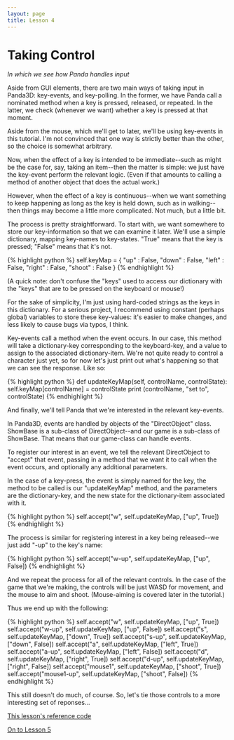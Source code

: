 ```yaml
---
layout: page
title: Lesson 4
---
```

Taking Control
=
_In which we see how Panda handles input_

Aside from GUI elements, there are two main ways of taking input in Panda3D: key-events, and key-polling. In the former, we have Panda call a nominated method when a key is pressed, released, or repeated. In the latter, we check (whenever we want) whether a key is pressed at that moment.

Aside from the mouse, which we'll get to later, we'll be using key-events in this tutorial. I'm not convinced that one way is strictly better than the other, so the choice is somewhat arbitrary.

Now, when the effect of a key is intended to be immediate--such as might be the case for, say, taking an item--then the matter is simple: we just have the key-event perform the relevant logic. (Even if that amounts to calling a method of another object that does the actual work.)

However, when the effect of a key is continuous--when we want something to keep happening as long as the key is held down, such as in walking--then things may become a little more complicated. Not much, but a little bit.

The process is pretty straightforward. To start with, we want somewhere to store our key-information so that we can examine it later. We'll use a simple dictionary, mapping key-names to key-states. "True" means that the key is pressed; "False" means that it's not.

{% highlight python %}
self.keyMap = {
    "up" : False,
    "down" : False,
    "left" : False,
    "right" : False,
    "shoot" : False
}
{% endhighlight %}

(A quick note: don't confuse the "keys" used to access our dictionary with the "keys" that are to be pressed on the keyboard or mouse!)

For the sake of simplicity, I'm just using hard-coded strings as the keys in this dictionary. For a serious project, I recommend using constant (perhaps global) variables to store these key-values: it's easier to make changes, and less likely to cause bugs via typos, I think.

Key-events call a method when the event occurs. In our case, this method will take a dictionary-key corresponding to the keyboard-key, and a value to assign to the associated dictionary-item. We're not quite ready to control a character just yet, so for now let's just print out what's happening so that we can see the response. Like so:

{% highlight python %}
def updateKeyMap(self, controlName, controlState):
    self.keyMap[controlName] = controlState
    print (controlName, "set to", controlState)
{% endhighlight %}

And finally, we'll tell Panda that we're interested in the relevant key-events.

In Panda3D, events are handled by objects of the "DirectObject" class. ShowBase is a sub-class of DirectObject--and our game is a sub-class of ShowBase. That means that our game-class can handle events.

To register our interest in an event, we tell the relevant DirectObject to "accept" that event, passing in a method that we want it to call when the event occurs, and optionally any additional parameters.

In the case of a key-press, the event is simply named for the key, the method to be called is our "updateKeyMap" method, and the parameters are the dictionary-key, and the new state for the dictionary-item associated with it.

{% highlight python %}
self.accept("w", self.updateKeyMap, ["up", True])
{% endhighlight %}

The process is similar for registering interest in a key being released--we just add "-up" to the key's name:

{% highlight python %}
self.accept("w-up", self.updateKeyMap, ["up", False])
{% endhighlight %}

And we repeat the process for all of the relevant controls. In the case of the game that we're making, the controls will be just WASD for movement, and the mouse to aim and shoot. (Mouse-aiming is covered later in the tutorial.)

Thus we end up with the following:

{% highlight python %}
self.accept("w", self.updateKeyMap, ["up", True])
self.accept("w-up", self.updateKeyMap, ["up", False])
self.accept("s", self.updateKeyMap, ["down", True])
self.accept("s-up", self.updateKeyMap, ["down", False])
self.accept("a", self.updateKeyMap, ["left", True])
self.accept("a-up", self.updateKeyMap, ["left", False])
self.accept("d", self.updateKeyMap, ["right", True])
self.accept("d-up", self.updateKeyMap, ["right", False])
self.accept("mouse1", self.updateKeyMap, ["shoot", True])
self.accept("mouse1-up", self.updateKeyMap, ["shoot", False])
{% endhighlight %}

This still doesn't do much, of course. So, let's tie those controls to a more interesting set of reponses...

[This lesson's reference code][refCode]

[On to Lesson 5][next]

[next]: tut_lesson05.html
[refCode]: https://github.com/ArsThaumaturgis/Panda3DTutorial.io/tree/master/ReferenceCode/Lesson4
